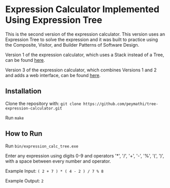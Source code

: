 # Expression Calculator Implemented Using Expression Tree
This is the second version of the expression calculator. This version uses an Expression Tree to solve the expression and it was built to practice using the Composite, Visitor, and Builder Patterns of Software Design. 

Version 1 of the expression calculator, which uses a Stack instead of a Tree, can be found [here](https://github.com/peymathi/expression-calculator-stack). 

Version 3 of the expression calculator, which combines Versions 1 and 2 and adds a web interface, can be found [here](https://github.com/peymathi/expression-calculator-web).

## Installation
Clone the repository with: `git clone https://github.com/peymathi/tree-expression-calculator.git`

Run `make`

## How to Run

Run `bin/expression_calc_tree.exe`

Enter any expression using digits 0-9 and operators '*', '/', '+', '-', '%', '(', ')', with a space between every number and operator.

Example Input: `( 2 + 7 ) * ( 4 - 2 ) / 7 % 8`

Example Output: `2`
